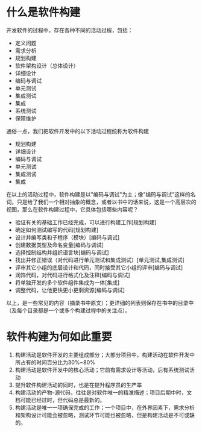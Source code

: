 # 什么是软件构建
开发软件的过程中，存在各种不同的活动过程，包括：  
* 定义问题
* 需求分析
* 规划构建
* 软件架构设计（总体设计）
* 详细设计
* 编码与调试
* 单元测试
* 集成测试
* 集成
* 系统测试
* 保障维护    

通俗一点，我们把软件开发中的以下活动过程统称为软件构建
* 规划构建
* 详细设计
* 编码与调试
* 单元测试
* 集成测试
* 集成

在以上的活动过程中，软件构建是以"编码与调试"为主；像"编码与调试"这样的名词，只是给了我们一个相对抽象的概念，或者以书中的话来说，这是一个高层次的视图，那么在软件构建过程中，它具体包括哪些内容呢？

* 验证有关的基础工作已经完成，可以进行构建工作[规划构建]
* 确定如何测试编写的代码[规划构建]
* 设计并编写类和子程序（模块）[编码与调试]
* 创建数据类型及命名变量[编码与调试]
* 选择控制结构并组织语言块[编码与调试]
* 找出并修正错误（对代码进行单元测试和集成测试）[单元测试,集成测试]
* 评审其它小组的底层设计和代码，同时接受其它小组的评审[编码与调试]
* 润饰代码，对代码进行格式化及注释[编码与调试]
* 将单独开发的多个软件组件集成为一体[集成]
* 调整代码，让他更快更小更剩资源[编码与调试]

以上，是一些常见的内容（摘录书中原文）；更详细的列表则保存在书中的目录中（及每个目录都是一个或多个构建过程中的关注点）。

# 软件构建为何如此重要

1. 构建活动是软件开发的主要组成部分；大部分项目中，构建活动在软件开发中所占有的时间百分比为30%~80%
2. 构建活动是软件开发中的核心活动；它前有需求设计等活动，后有系统测试活动
3. 提升软件构建活动的同时，也是在提升程序员的生产率
4. 构建活动的产物-源代码，往往是对软件唯一的精准描述；项目后期中时，文档可能已经过时，但代码总是最新的。
5. 构建活动是唯一一项确保完成的工作；一个项目中，在外界因素下，需求分析和架构设计可能会被忽略，测试环节可能也被忽略，但是构建活动是不可或缺的。